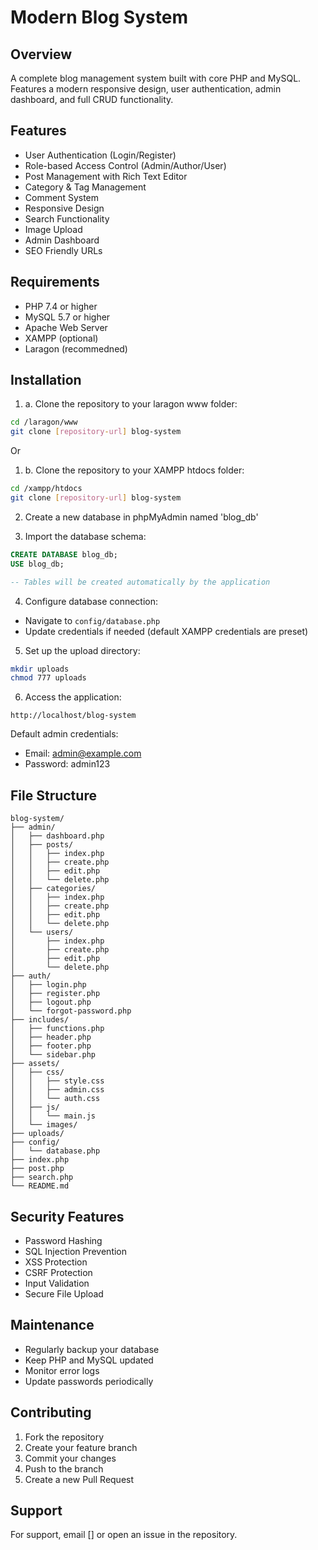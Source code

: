 # Modern Blog System

## Overview
A complete blog management system built with core PHP and MySQL. Features a modern responsive design, user authentication, admin dashboard, and full CRUD functionality.

## Features
- User Authentication (Login/Register)
- Role-based Access Control (Admin/Author/User)
- Post Management with Rich Text Editor
- Category & Tag Management
- Comment System
- Responsive Design
- Search Functionality
- Image Upload
- Admin Dashboard
- SEO Friendly URLs

## Requirements
- PHP 7.4 or higher
- MySQL 5.7 or higher
- Apache Web Server
- XAMPP (optional)
- Laragon (recommedned)

## Installation
1. a. Clone the repository to your laragon www folder:
```bash
cd /laragon/www
git clone [repository-url] blog-system
``` 
Or

1. b. Clone the repository to your XAMPP htdocs folder:
```bash
cd /xampp/htdocs
git clone [repository-url] blog-system
```

2. Create a new database in phpMyAdmin named 'blog_db'

3. Import the database schema:
```sql
CREATE DATABASE blog_db;
USE blog_db;

-- Tables will be created automatically by the application
```

4. Configure database connection:
- Navigate to `config/database.php`
- Update credentials if needed (default XAMPP credentials are preset)

5. Set up the upload directory:
```bash
mkdir uploads
chmod 777 uploads
```

6. Access the application:
```
http://localhost/blog-system
```

Default admin credentials:
- Email: admin@example.com
- Password: admin123

## File Structure
```
blog-system/
├── admin/
│   ├── dashboard.php
│   ├── posts/
│   │   ├── index.php
│   │   ├── create.php
│   │   ├── edit.php
│   │   └── delete.php
│   ├── categories/
│   │   ├── index.php
│   │   ├── create.php
│   │   ├── edit.php
│   │   └── delete.php
│   └── users/
│       ├── index.php
│       ├── create.php
│       ├── edit.php
│       └── delete.php
├── auth/
│   ├── login.php
│   ├── register.php
│   ├── logout.php
│   └── forgot-password.php
├── includes/
│   ├── functions.php
│   ├── header.php
│   ├── footer.php
│   └── sidebar.php
├── assets/
│   ├── css/
│   │   ├── style.css
│   │   ├── admin.css
│   │   └── auth.css
│   ├── js/
│   │   └── main.js
│   └── images/
├── uploads/
├── config/
│   └── database.php
├── index.php
├── post.php
├── search.php
└── README.md
```

## Security Features
- Password Hashing
- SQL Injection Prevention
- XSS Protection
- CSRF Protection
- Input Validation
- Secure File Upload

## Maintenance
- Regularly backup your database
- Keep PHP and MySQL updated
- Monitor error logs
- Update passwords periodically

## Contributing
1. Fork the repository
2. Create your feature branch
3. Commit your changes
4. Push to the branch
5. Create a new Pull Request


## Support
For support, email [] or open an issue in the repository.
